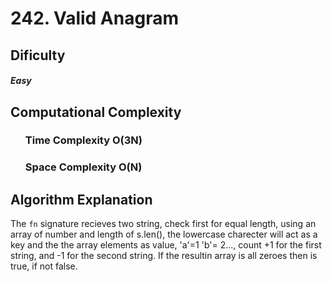 # 242. Valid Anagram

## Dificulty

##### Easy

## Computational Complexity

<ul>

### Time Complexity O(3N)

### Space Complexity O(N)

</ul>

## Algorithm Explanation

The `fn` signature recieves two string, check first for equal length, using an array of number and length of s.len(), the lowercase charecter
will act as a key and the the array elements as value, 'a'=1 'b'= 2..., count +1 for the first string, and -1 for the second string. If the resultin array is all zeroes then is true, if not false.
